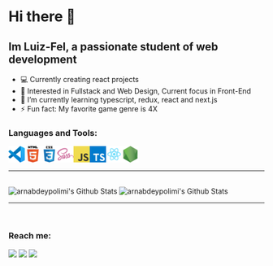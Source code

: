 # Hi there 👋

## Im Luiz-Fel, a passionate student of web development


- 💻 Currently creating react projects
- 🔭 Interested in Fullstack and Web Design, Current focus in Front-End
- 🌱 I’m currently learning typescript, redux, react and next.js
- ⚡ Fun fact: My favorite game genre is 4X

### Languages and Tools:

<img align="left" alt="Visual Studio Code" width="32px" src="https://raw.githubusercontent.com/github/explore/80688e429a7d4ef2fca1e82350fe8e3517d3494d/topics/visual-studio-code/visual-studio-code.png" />
<img align="left" alt="HTML5" width="32px" src="https://raw.githubusercontent.com/github/explore/80688e429a7d4ef2fca1e82350fe8e3517d3494d/topics/html/html.png" />
<img align="left" alt="CSS3" width="32px" src="https://raw.githubusercontent.com/github/explore/80688e429a7d4ef2fca1e82350fe8e3517d3494d/topics/css/css.png" />
<img align="left" alt="Sass" width="32px" src="https://raw.githubusercontent.com/github/explore/80688e429a7d4ef2fca1e82350fe8e3517d3494d/topics/sass/sass.png" />
<img align="left" alt="JavaScript" width="32px" src="https://raw.githubusercontent.com/github/explore/80688e429a7d4ef2fca1e82350fe8e3517d3494d/topics/javascript/javascript.png" />
<img align="left" alt="TypeScript" width="32px" src="https://raw.githubusercontent.com/github/explore/80688e429a7d4ef2fca1e82350fe8e3517d3494d/topics/typescript/typescript.png" />
<img align="left" alt="React" width="32px" src="https://raw.githubusercontent.com/github/explore/80688e429a7d4ef2fca1e82350fe8e3517d3494d/topics/react/react.png" />
<img align="left" alt="Node.js" width="32px" src="https://raw.githubusercontent.com/github/explore/80688e429a7d4ef2fca1e82350fe8e3517d3494d/topics/nodejs/nodejs.png" />



<br />
<br />



---

<br />

<img aling="left" alt="arnabdeypolimi's Github Stats" src="https://github-readme-stats.vercel.app/api/top-langs/?username=Luiz-Fel&layout=compact">

<img alt="arnabdeypolimi's Github Stats" src="https://github-readme-stats.vercel.app/api?username=Luiz-Fel&hide=contribs">

---

<br />


### Reach me:


[<img src="https://img.shields.io/badge/LinkedIn-0077B5?style=for-the-badge&logo=linkedin&logoColor=white">](https://www.linkedin.com/in/luiz-felipe-653b7a1a5/)
[<img src="https://img.shields.io/badge/Gmail-D14836?style=for-the-badge&logo=gmail&logoColor=white">](mailto:luizfelipesantospereira01@gmail.com)
[<img src="https://img.shields.io/badge/Discord-7289DA?style=for-the-badge&logo=discord&logoColor=white">](https://discord.com/users/251484386669625345/)
